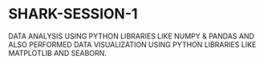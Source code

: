# SHARK-SESSION-1
DATA ANALYSIS USING PYTHON LIBRARIES LIKE NUMPY & PANDAS AND ALSO PERFORMED DATA VISUALIZATION USING PYTHON LIBRARIES LIKE MATPLOTLIB AND SEABORN.
